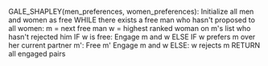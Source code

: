 GALE_SHAPLEY(men_preferences, women_preferences):
    Initialize all men and women as free
    WHILE there exists a free man who hasn't proposed to all women:
        m = next free man
        w = highest ranked woman on m's list who hasn't rejected him
        IF w is free:
            Engage m and w
        ELSE IF w prefers m over her current partner m':
            Free m' 
            Engage m and w
        ELSE:
            w rejects m
    RETURN all engaged pairs
